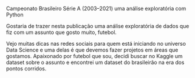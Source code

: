 Campeonato Brasileiro Série A (2003–2021) uma análise exploratória com Python

Gostaria de trazer nesta publicação uma análise exploratória de dados que fiz com um assunto que gosto muito, futebol.

Vejo muitas dicas nas redes sociais para quem está iniciando no universo Data Science e uma delas é que devemos fazer projetos em áreas que gostamos. Apaixonado por futebol que sou, decidi buscar no Kaggle um dataset sobre o assunto e encontrei um dataset do brasileirão na era dos pontos corridos.

